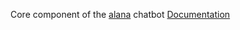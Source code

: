 Core component of the [alana](https://github.com/alana-bot/alana) chatbot
[Documentation](https://www.alana.tech)
